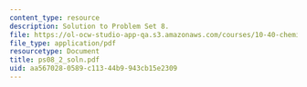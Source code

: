 ```yaml
---
content_type: resource
description: Solution to Problem Set 8.
file: https://ol-ocw-studio-app-qa.s3.amazonaws.com/courses/10-40-chemical-engineering-thermodynamics-fall-2003/aa5670280589c11344b9943cb15e2309_ps08_2_soln.pdf
file_type: application/pdf
resourcetype: Document
title: ps08_2_soln.pdf
uid: aa567028-0589-c113-44b9-943cb15e2309
---
```

